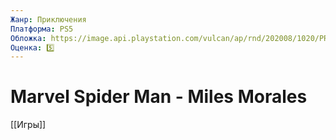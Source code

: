 ```yaml
---
Жанр: Приключения
Платформа: PS5
Обложка: https://image.api.playstation.com/vulcan/ap/rnd/202008/1020/PRfYtTZQsuj3ALrBXGL8MjAH.jpg
Оценка: 5️⃣
---
```


# Marvel Spider Man - Miles Morales

[[Игры]]